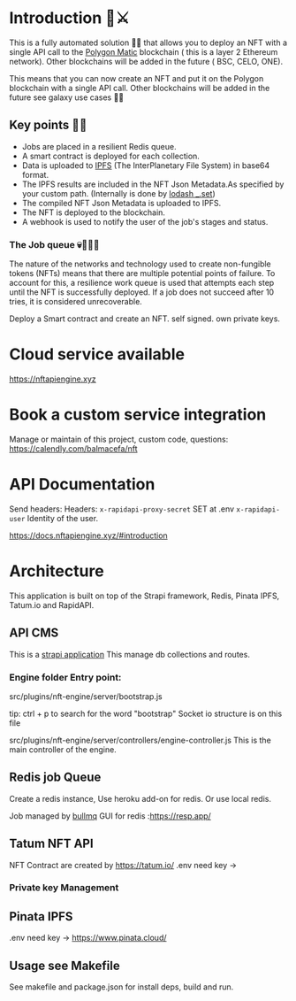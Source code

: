 # Introduction 🤴⚔

This is a fully automated solution 🤖🧞 that allows you to deploy an NFT with a single API call to the [Polygon Matic](https://polygon.technology/) blockchain ( this is a layer 2 Ethereum network). Other blockchains will be added in the future ( BSC, CELO, ONE).


This means that you can now create an NFT and put it on the Polygon blockchain with a single API call. Other blockchains will be added in the future see galaxy use cases 🏰🌈


## Key points 🥇🔑

- Jobs are placed in a resilient Redis queue.
- A smart contract is deployed for each collection.
- Data is uploaded to [IPFS](https://ipfs.io/) (The InterPlanetary File System) in base64 format.
- The IPFS results are included in the NFT Json Metadata.As specified by your custom path. (Internally is done by [lodash _.set](https://lodash.com/docs/4.17.15#set))
- The compiled NFT Json Metadata is uploaded to IPFS.
- The NFT is deployed to the blockchain.
- A webhook is used to notify the user of the job's stages and status.


### The Job queue 💀🥀🧲🧭

The nature of the networks and technology used to create non-fungible tokens (NFTs) means that there are multiple potential points of failure. To account for this, a resilience work queue is used that attempts each step until the NFT is successfully deployed. If a job does not succeed after 10 tries, it is considered unrecoverable.


Deploy a Smart contract and create an NFT.
self signed.
own private keys.


# Cloud service available
https://nftapiengine.xyz

# Book a custom service integration
Manage or maintain of this project, custom code, questions:
https://calendly.com/balmacefa/nft

# API Documentation
Send headers:
Headers:
`x-rapidapi-proxy-secret` SET at .env
`x-rapidapi-user` Identity of the user.

https://docs.nftapiengine.xyz/#introduction

# Architecture
This application is built on top of the Strapi framework, Redis, Pinata IPFS, Tatum.io and RapidAPI.
## API CMS
This is a [strapi application](https://docs.strapi.io/)
This manage db collections and routes.

### Engine folder Entry point:
src/plugins/nft-engine/server/bootstrap.js

tip: ctrl + p to search for the word "bootstrap"
Socket io structure is on this file

src/plugins/nft-engine/server/controllers/engine-controller.js
This is the main controller of the engine.

## Redis job Queue
Create a redis instance, Use heroku add-on for redis.
Or use local redis.

Job managed by [bullmq](https://docs.bullmq.io/)
GUI for redis :https://resp.app/

## Tatum NFT API
NFT Contract are created by https://tatum.io/
.env need key ->
### Private key Management

## Pinata IPFS
.env need key -> https://www.pinata.cloud/

## Usage see Makefile
See makefile and package.json for install deps, build and run.
